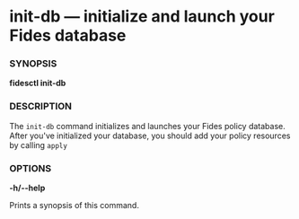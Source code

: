 # init-db &mdash; initialize and launch your Fides database


### SYNOPSIS

**fidesctl init-db**


### DESCRIPTION

The `init-db` command initializes and launches your Fides policy database. After you've initialized your database, you should add your policy resources by calling `apply`

### OPTIONS

**-h/--help**

Prints a synopsis of this command.
